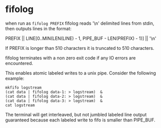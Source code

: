# fifolog

when run as ```fifolog PREFIX``` fifolog reads '\n' delimited lines from stdin, then outputs lines in the format:

PREFIX || LINE[0..MIN(LEN(LINE) - 1, PIPE_BUF - LEN(PREFIX) - 1)] || '\n'

If PREFIX is longer than 510 characters it is truncated to 510 characters.

fifolog terminates with a non zero exit code if any IO errors are encountered.

This enables atomic labeled writes to a unix pipe. Consider
the following example:

```
mkfifo logstream
(cat data | fifolog data-1: > logstream)  &
(cat data | fifolog data-2: > logstream)  &
(cat data | fifolog data-3: > logstream)  &
cat logstream
```

The terminal will get interleaved, but not jumbled labeled line output guaranteed because each labeled write to fifo is smaller than PIPE_BUF.
